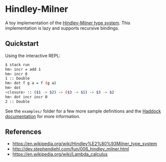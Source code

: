 # Hindley-Milner

A toy implementation of the [Hindley-Milner type
system](https://en.wikipedia.org/wiki/Hindley%E2%80%93Milner_type_system). This
implementation is lazy and supports recursive bindings.

## Quickstart

Using the interactive REPL:

```sh
$ stack run
hm> incr = add 1
hm> incr 0
1 :: Double
hm> dot f g a = f (g a)
hm> dot
<closure> :: ($1 -> $2) -> ($3 -> $1) -> $3 -> $2
hm> dot incr incr 0
2 :: Double
```

See the `examples/` folder for a few more sample definitions and the [Haddock
documentation](https://mtth.github.io/toys/hindley-milner/) for more
information.

## References

+ https://en.wikipedia.org/wiki/Hindley%E2%80%93Milner_type_system
+ http://dev.stephendiehl.com/fun/006_hindley_milner.html
+ https://en.wikipedia.org/wiki/Lambda_calculus
